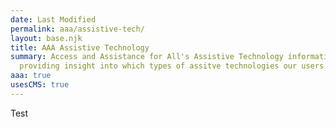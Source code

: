 ```yaml
---
date: Last Modified
permalink: aaa/assistive-tech/
layout: base.njk
title: AAA Assistive Technology
summary: Access and Assistance for All's Assistive Technology information page,
  providing insight into which types of assitve technologies our users use
aaa: true
usesCMS: true
---
```

Test